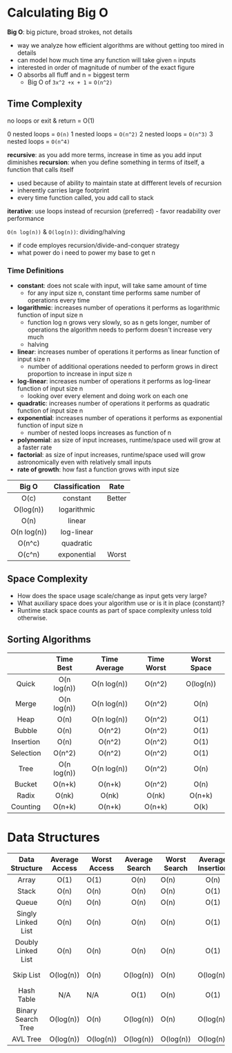 
# Calculating Big O

**Big O**:  big picture, broad strokes, not details

- way we analyze how efficient algorithms are without getting too mired in details
- can model how much time any function will take given `n` inputs
- interested in order of magnitude of number of the exact figure
- O absorbs all fluff and n = biggest term
  - Big O of `3x^2 +x + 1` = `O(n^2)`

## Time Complexity

no loops or exit & return = O(1)

0 nested loops = `O(n)`
1 nested loops = `O(n^2)`
2 nested loops = `O(n^3)`
3 nested loops = `O(n^4)`

**recursive**:  as you add more terms, increase in time as you add input diminishes
**recursion**:  when you define something in terms of itself, a function that calls itself

- used because of ability to maintain state at diffferent levels of recursion
- inherently carries large footprint
- every time function called, you add call to stack

**iterative**:  use loops instead of recursion (preferred)
                - favor readability over performance

`O(n log(n))` & `O(log(n))`:  dividing/halving

- if code employes recursion/divide-and-conquer strategy
- what power do i need to power my base to get n

### Time Definitions

- **constant**:  does not scale with input, will take same amount of time
  - for any input size n, constant time performs same number of operations every time
- **logarithmic**:  increases number of operations it performs as logarithmic function of input size n
  - function log n grows very slowly, so as n gets longer, number of operations the algorithm needs to perform doesn't increase very much
  - halving
- **linear**:  increases number of operations it performs as linear function of input size n
  - number of additional operations needed to perform grows in direct proportion to increase in input size n
- **log-linear**:  increases number of operations it performs as log-linear function of input size n
  - looking over every element and doing work on each one
- **quadratic**:  increases number of operations it performs as quadratic function of input size n
- **exponential**:  increases number of operations it performs as exponential function of input size n
  - number of nested loops increases as function of n
- **polynomial**:  as size of input increases, runtime/space used will grow at a faster rate
- **factorial**:  as size of input increases, runtime/space used will grow astronomically even with relatively small inputs
- **rate of growth**:  how fast a function grows with input size

| Big O | Classification | Rate |
|:-----:|:--------------:|:----:|
| O(c) | constant | Better |
| O(log(n)) | logarithmic |  |
| O(n) | linear |  |
| O(n log(n)) | log-linear |  |
| O(n^c) | quadratic |  |
| O(c^n) | exponential | Worst |

## Space Complexity

- How does the space usage scale/change as input gets very large?
- What auxiliary space does your algorithm use or is it in place (constant)?
- Runtime stack space counts as part of space complexity unless told otherwise.

## Sorting Algorithms

|           |  Time Best  | Time Average | Time Worst |Worst Space|
|:---------:|:-----------:|:------------:|:----------:|:---------:|
|   Quick   | O(n log(n)) | O(n log(n)) |   O(n^2)   |  O(log(n)) |
|   Merge   | O(n log(n)) | O(n log(n)) |   O(n^2)   |     O(n)   |
|    Heap   |     O(n)    | O(n log(n)) |   O(n^2)   |     O(1)   |
|   Bubble  |     O(n)    |    O(n^2)   |   O(n^2)   |     O(1)   |
| Insertion |     O(n)    |    O(n^2)   |   O(n^2)   |     O(1)   |
| Selection |    O(n^2)   |    O(n^2)   |   O(n^2)   |     O(1)   |
|    Tree   | O(n log(n)) | O(n log(n)) |   O(n^2)   |     O(n)   |
|   Bucket  |    O(n+k)   |    O(n+k)   |   O(n^2)   |     O(n)   |
|   Radix   |    O(nk)    |    O(nk)    |   O(nk)    |   O(n+k)   |
|  Counting |    O(n+k)   |    O(n+k)   |   O(n+k)   |     O(k)   |

# Data Structures

|   Data Structure   | Average Access | Worst Access | Average Search | Worst Search | Average Insertion | Worst Insertion | Average Deletion | Worst Deletion | Worst Space |
|:------------------:|:--------------:|--------------|:--------------:|--------------|:-----------------:|-----------------|:----------------:|----------------|-------------|
|        Array       |      O(1)      | O(1)         |      O(n)      | O(n)         |        O(n)       | O(n)            |       O(n)       | O(n)           | O(n)        |
|        Stack       |      O(n)      | O(n)         |      O(n)      | O(n)         |        O(1)       | O(1)            |       O(1)       | O(1)           | O(n)        |
|        Queue       |      O(n)      | O(n)         |      O(n)      | O(n)         |        O(1)       | O(1)            |       O(1)       | O(1)           | O(n)        |
| Singly Linked List |      O(n)      | O(n)         |      O(n)      | O(n)         |        O(1)       | O(1)            |       O(1)       | O(1)           | O(n)        |
| Doubly Linked List |      O(n)      | O(n)         |      O(n)      | O(n)         |        O(1)       | O(1)            |       O(1)       | O(1)           | O(n)        |
|      Skip List     |    O(log(n))   | O(n)         |    O(log(n))   | O(n)         |     O(log(n))     | O(n)            |     O(log(n))    | O(n)           | O(n log(n)) |
|     Hash Table     |       N/A      | N/A          |      O(1)      | O(n)         |        O(1)       | O(n)            |       O(1)       | O(n)           | O(n)        |
| Binary Search Tree |    O(log(n))   | O(n)         |    O(log(n))   | O(n)         |     O(log(n))     | O(n)            |     O(log(n))    | O(n)           | O(n)        |
|      AVL Tree      |    O(log(n))   | O(log(n))    |    O(log(n))   | O(log(n))    |     O(log(n))     | O(log(n))       |     O(log(n))    | O(log(n))      | O(n)        |
